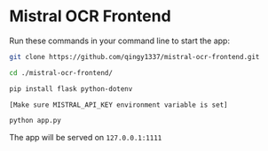 # Mistral OCR Frontend

Run these commands in your command line to start the app:

```bash
git clone https://github.com/qingy1337/mistral-ocr-frontend.git

cd ./mistral-ocr-frontend/

pip install flask python-dotenv

[Make sure MISTRAL_API_KEY environment variable is set]

python app.py
```

The app will be served on `127.0.0.1:1111`
